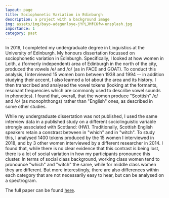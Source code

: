 ```yaml
---
layout: page
title: Sociophonetic Variation in Edinburgh
description: a project with a background image
img: assets/img/bayo-adegunloye-jYPLJMfC6fw-unsplash.jpg
importance: 1
category: past
---
```


In 2019, I completed my undergraduate degree in Linguistics at the University of Edinburgh. My honours dissertation focussed on sociophonetic variation in Edinburgh. Specifically, I looked at how women in Leith, a (formerly independent) area of Edinburgh in the north of the city, produced the vowels /e/ and /o/ (as in FACE and GOAT). To conduct this analysis, I interviewed 15 women born between 1938 and 1994 -- in addition studying their accent, I also learned a lot about the area and its history. I then transcribed and analysed the vowel tokens (looking at the formants, resonant frequencies which are commonly used to describe vowel sounds in phonetics). I found that, overall, that the women produce "Scottish" /e/ and /o/ (as monophthongs) rather than "English" ones, as described in some other studies.

While my undergraduate dissertation was not published, I used the same interview data in a published study on a different sociolinguistic variable strongly associated with Scotland: (HW). Traditionally, Scottish English speakers retain a constrast between <wh> in "which" and <w> in "witch". To study this, I analysed 1400 <wh> tokens produced by the 15 women I interviewed in 2018, and by 3 other women interviewed by a different researcher in 2014. I found that, while there is no clear evidence that this contrast is being lost, there is a lot of social variation in how my participants pronounce this cluster. In terms of social class background, working class women tend to pronounce "which" and "witch" the same, while for middle class women they are different. But more interestingly, there are also differences within each category that are not necessarily easy to hear, but can be analysed on a spectrogram. 

The full paper can be found [here](https://doi.org/10.1017/S0954394523000078).
